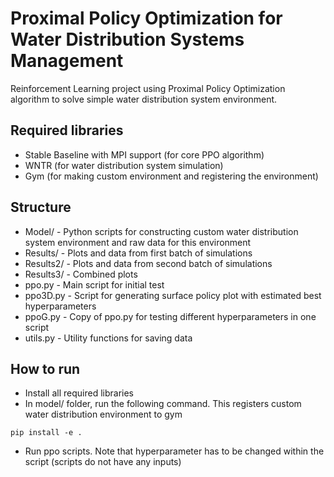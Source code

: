 # Proximal Policy Optimization for Water Distribution Systems Management

Reinforcement Learning project using Proximal Policy Optimization algorithm to solve simple water distribution system environment.

## Required libraries

* Stable Baseline with MPI support (for core PPO algorithm)
* WNTR (for water distribution system simulation)
* Gym (for making custom environment and registering the environment)

## Structure

* Model/ - Python scripts for constructing custom water distribution system environment and raw data for this environment  
* Results/ - Plots and data from first batch of simulations
* Results2/ - Plots and data from second batch of simulations
* Results3/ - Combined plots
* ppo.py - Main script for initial test
* ppo3D.py - Script for generating surface policy plot with estimated best hyperparameters
* ppoG.py - Copy of ppo.py for testing different hyperparameters in one script
* utils.py - Utility functions for saving data 

## How to run

* Install all required libraries
* In model/ folder, run the following command. This registers custom water distribution environment to gym 
```
pip install -e .
```
* Run ppo scripts. Note that hyperparameter has to be changed within the script (scripts do not have any inputs) 

